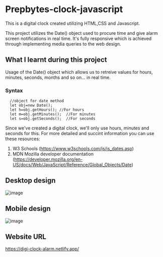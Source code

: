 # Prepbytes-clock-javascript
This is a digital clock created utilizing HTML,CSS and Javascript.

This project utilizes the Date() object used to procure time and give alarm screen notifications in real time.
It's fully responsive which is achieved through implementing media queries to the web design.

## What I learnt during this project
Usage of the Date() object which allows us to retreive values for hours, minutes, seconds, months and so on... in real time.
  ### Syntax
  ```
    //object for date method
    let obj=new Date();
    let h=obj.getHours(); //For hours
    let m=obj.getMinutes();  //For minutes
    let s=obj.getSeconds();  //For seconds
   ```
Since we've created a digital clock, we'll only use hours, minutes and seconds for this.
For more detailed and succint information you can use these resources:
1) W3 Schools (https://www.w3schools.com/js/js_dates.asp)
2) MDN Mozilla developer documentation (https://developer.mozilla.org/en-US/docs/Web/JavaScript/Reference/Global_Objects/Date)

## Desktop design
![image](https://user-images.githubusercontent.com/78952955/161011729-2a60b973-4f4f-4180-bc14-0b7ada9ff84a.png)

## Mobile design
![image](https://user-images.githubusercontent.com/78952955/161012092-8837cdd4-7f5d-48da-9446-b24b7c59c18d.png)

## Website URL
https://digi-clock-alarm.netlify.app/
